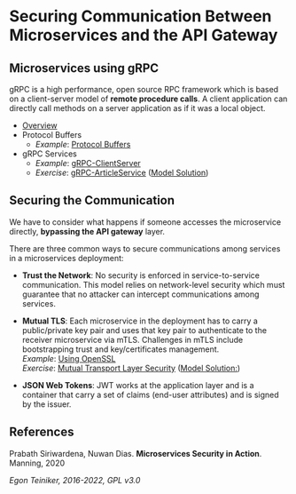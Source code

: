 # Securing Communication Between Microservices and the API Gateway 

## Microservices using gRPC 

gRPC is a high performance, open source RPC framework which is based on a client-server model of **remote procedure calls**. A client application can directly call methods on a server application as if it was a local object.
* [Overview](gRPC)
* Protocol Buffers
  * _Example_: [Protocol Buffers](gRPC/gRPC-ProtocolBuffers)
* gRPC Services
  * _Example_: [gRPC-ClientServer](gRPC/gRPC-ClientServer)
  * _Exercise_: [gRPC-ArticleService](gRPC/gRPC-ArticleService-Exercise) ([Model Solution](gRPC/gRPC-ArticleService))


## Securing the Communication
We have to consider what happens if someone accesses the microservice directly,
**bypassing the API gateway** layer.

There are three common ways to secure communications among services in a microservices deployment:
* **Trust the Network**: No security is enforced in service-to-service communication. 
  This model relies on network-level security which must guarantee that no attacker can intercept 
  communications among services.  

* **Mutual TLS**: Each microservice in the deployment has to carry a public/private key pair and uses 
  that key pair to authenticate to the receiver microservice via mTLS. 
  Challenges in mTLS include bootstrapping trust and key/certificates management.\
  _Example_: [Using OpenSSL](mTLS/OpenSSL)\
  _Exercise_: [Mutual Transport Layer Security](mTLS/SpringBoot-ArticleService-mTLS-Exercise) ([Model Solution:](mTLS/SpringBoot-ArticleService-mTLS))

* **JSON Web Tokens**: JWT works at the application layer and is a container that carry a set of claims 
  (end-user attributes) and is signed by the issuer.



## References
Prabath Siriwardena, Nuwan Dias. **Microservices Security in Action**. Manning, 2020

*Egon Teiniker, 2016-2022, GPL v3.0*
